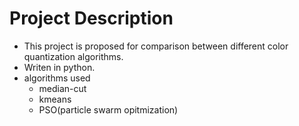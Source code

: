 # Project Description
- This project is proposed for comparison between different color quantization algorithms.
- Writen in python.
- algorithms used
    * median-cut
    * kmeans
    * PSO(particle swarm opitmization)

